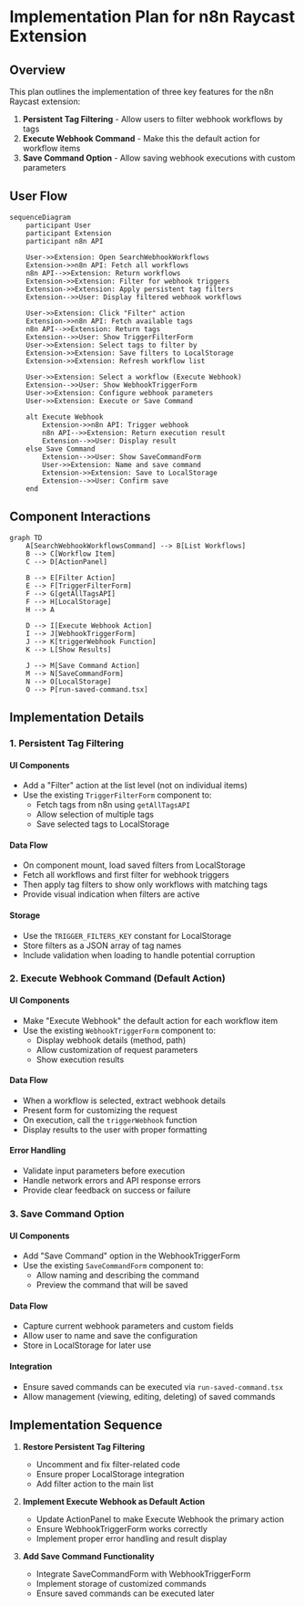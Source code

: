 # Implementation Plan for n8n Raycast Extension

## Overview

This plan outlines the implementation of three key features for the n8n Raycast extension:

1. **Persistent Tag Filtering** - Allow users to filter webhook workflows by tags
2. **Execute Webhook Command** - Make this the default action for workflow items
3. **Save Command Option** - Allow saving webhook executions with custom parameters

## User Flow

```mermaid
sequenceDiagram
    participant User
    participant Extension
    participant n8n API
    
    User->>Extension: Open SearchWebhookWorkflows
    Extension->>n8n API: Fetch all workflows
    n8n API-->>Extension: Return workflows
    Extension->>Extension: Filter for webhook triggers
    Extension->>Extension: Apply persistent tag filters
    Extension-->>User: Display filtered webhook workflows
    
    User->>Extension: Click "Filter" action
    Extension->>n8n API: Fetch available tags
    n8n API-->>Extension: Return tags
    Extension-->>User: Show TriggerFilterForm
    User->>Extension: Select tags to filter by
    Extension->>Extension: Save filters to LocalStorage
    Extension->>Extension: Refresh workflow list
    
    User->>Extension: Select a workflow (Execute Webhook)
    Extension-->>User: Show WebhookTriggerForm
    User->>Extension: Configure webhook parameters
    User->>Extension: Execute or Save Command
    
    alt Execute Webhook
        Extension->>n8n API: Trigger webhook
        n8n API-->>Extension: Return execution result
        Extension-->>User: Display result
    else Save Command
        Extension-->>User: Show SaveCommandForm
        User->>Extension: Name and save command
        Extension->>Extension: Save to LocalStorage
        Extension-->>User: Confirm save
    end
```

## Component Interactions

```mermaid
graph TD
    A[SearchWebhookWorkflowsCommand] --> B[List Workflows]
    B --> C[Workflow Item]
    C --> D[ActionPanel]
    
    B --> E[Filter Action]
    E --> F[TriggerFilterForm]
    F --> G[getAllTagsAPI]
    F --> H[LocalStorage]
    H --> A
    
    D --> I[Execute Webhook Action]
    I --> J[WebhookTriggerForm]
    J --> K[triggerWebhook Function]
    K --> L[Show Results]
    
    J --> M[Save Command Action]
    M --> N[SaveCommandForm]
    N --> O[LocalStorage]
    O --> P[run-saved-command.tsx]
```

## Implementation Details

### 1. Persistent Tag Filtering

#### UI Components
- Add a "Filter" action at the list level (not on individual items)
- Use the existing `TriggerFilterForm` component to:
  - Fetch tags from n8n using `getAllTagsAPI`
  - Allow selection of multiple tags
  - Save selected tags to LocalStorage

#### Data Flow
- On component mount, load saved filters from LocalStorage
- Fetch all workflows and first filter for webhook triggers
- Then apply tag filters to show only workflows with matching tags
- Provide visual indication when filters are active

#### Storage
- Use the `TRIGGER_FILTERS_KEY` constant for LocalStorage
- Store filters as a JSON array of tag names
- Include validation when loading to handle potential corruption

### 2. Execute Webhook Command (Default Action)

#### UI Components
- Make "Execute Webhook" the default action for each workflow item
- Use the existing `WebhookTriggerForm` component to:
  - Display webhook details (method, path)
  - Allow customization of request parameters
  - Show execution results

#### Data Flow
- When a workflow is selected, extract webhook details
- Present form for customizing the request
- On execution, call the `triggerWebhook` function
- Display results to the user with proper formatting

#### Error Handling
- Validate input parameters before execution
- Handle network errors and API response errors
- Provide clear feedback on success or failure

### 3. Save Command Option

#### UI Components
- Add "Save Command" option in the WebhookTriggerForm
- Use the existing `SaveCommandForm` component to:
  - Allow naming and describing the command
  - Preview the command that will be saved

#### Data Flow
- Capture current webhook parameters and custom fields
- Allow user to name and save the configuration
- Store in LocalStorage for later use

#### Integration
- Ensure saved commands can be executed via `run-saved-command.tsx`
- Allow management (viewing, editing, deleting) of saved commands

## Implementation Sequence

1. **Restore Persistent Tag Filtering**
   - Uncomment and fix filter-related code
   - Ensure proper LocalStorage integration
   - Add filter action to the main list

2. **Implement Execute Webhook as Default Action**
   - Update ActionPanel to make Execute Webhook the primary action
   - Ensure WebhookTriggerForm works correctly
   - Implement proper error handling and result display

3. **Add Save Command Functionality**
   - Integrate SaveCommandForm with WebhookTriggerForm
   - Implement storage of customized commands
   - Ensure saved commands can be executed later